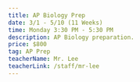 ```yaml
---
title: AP Biology Prep
date: 3/1 - 5/10 (11 Weeks)
time: Monday 3:30 PM - 5:30 PM
description: AP Biology preparation.
price: $800
tag: AP Prep
teacherName: Mr. Lee
teacherLink: /staff/mr-lee
---
```

